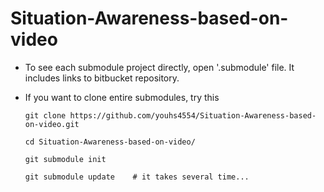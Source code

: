 # Situation-Awareness-based-on-video

* To see each submodule project directly, open '.submodule' file. It includes links to bitbucket repository.
* If you want to clone entire submodules, try this

  ```
  git clone https://github.com/youhs4554/Situation-Awareness-based-on-video.git
  
  cd Situation-Awareness-based-on-video/

  git submodule init

  git submodule update    # it takes several time...
  ```
